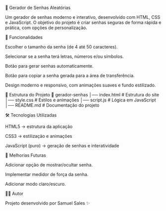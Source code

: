 🔑 Gerador de Senhas Aleatórias

Um gerador de senhas moderno e interativo, desenvolvido com HTML, CSS e JavaScript.
O objetivo do projeto é criar senhas seguras de forma rápida e prática, com opções de personalização.

🚀 Funcionalidades

Escolher o tamanho da senha (de 4 até 50 caracteres).

Selecionar se a senha terá letras, números e/ou símbolos.

Botão para gerar senhas automaticamente.

Botão para copiar a senha gerada para a área de transferência.

Design moderno e responsivo, com animações suaves e fundo estilizado.

📂 Estrutura do Projeto
📁 gerador-senhas
│── index.html # Estrutura do site
│── style.css # Estilos e animações
│── script.js # Lógica em JavaScript
│── README.md # Documentação do projeto

🛠️ Tecnologias Utilizadas

HTML5 → estrutura da aplicação

CSS3 → estilização e animações

JavaScript (puro) → geração de senhas e interatividade

🌟 Melhorias Futuras

Adicionar opção de mostrar/ocultar senha.

Implementar medidor de força da senha.

Adicionar modo claro/escuro.

👨‍💻 Autor

Projeto desenvolvido por Samuel Sales ✨
